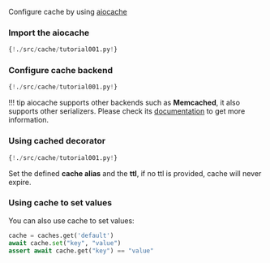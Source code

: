 Configure cache by using [aiocache](https://github.com/argaen/aiocache)


### Import the aiocache

```Python hl_lines="1"
{!./src/cache/tutorial001.py!}
```

### Configure cache backend

```Python hl_lines="8 9 10 11 12 13 14 15 16 17 18 19"
{!./src/cache/tutorial001.py!}
```

!!! tip
    aiocache supports other backends such as **Memcached**, it also supports other serializers. Please check its [documentation](https://aiocache.readthedocs.io/en/latest/) to get more information.

### Using cached decorator

```Python hl_lines="26"
{!./src/cache/tutorial001.py!}
```

Set the defined **cache alias** and the **ttl**, if no ttl is provided, cache will never expire.


### Using cache to set values

You can also use cache to set values:

```Python
cache = caches.get('default')
await cache.set("key", "value")
assert await cache.get("key") == "value"
```
